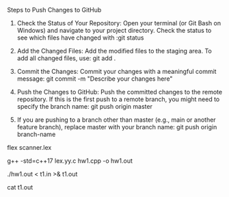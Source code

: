 Steps to Push Changes to GitHub

1. Check the Status of Your Repository: Open your terminal (or Git Bash on Windows) and navigate to your project directory. Check the status to see which files have changed with :git status

2. Add the Changed Files: Add the modified files to the staging area. To add all changed files, use: git add .

3. Commit the Changes: Commit your changes with a meaningful commit message: git commit -m "Describe your changes here"

4. Push the Changes to GitHub: Push the committed changes to the remote repository. If this is the first push to a remote branch, you might need to specify the branch name: git push origin master

5. If you are pushing to a branch other than master (e.g., main or another feature branch), replace master with your branch name: git push origin branch-name


flex scanner.lex

g++ -std=c++17 lex.yy.c hw1.cpp -o hw1.out

./hw1.out < t1.in >& t1.out

cat t1.out
